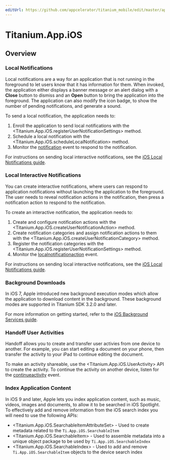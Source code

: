 ```yaml
---
editUrl: https://github.com/appcelerator/titanium_mobile/edit/master/apidoc/Titanium/App/iOS/iOS.yml
---
```

# Titanium.App.iOS

<TypeHeader/>

## Overview

### Local Notifications

Local notifications are a way for an application that is not running in the foreground to let
users know that it has information for them. When invoked, the application either displays a
banner message or an alert dialog with a **Close** button to dismiss and an **Open** button to bring the application
into the foreground. The application can also modify the icon badge, to show the
number of pending notifications, and generate a sound.

To send a local notification, the application needs to:

  1. Enroll the application to send local notifications with the
     <Titanium.App.iOS.registerUserNotificationSettings> method.
  2. Schedule a local notification with the <Titanium.App.iOS.scheduleLocalNotification> method.
  3. Monitor the [notification](Titanium.App.iOS.notification) event to respond to the
     notification.

For instructions on sending local interactive notifications, see the
[iOS Local Notifications guide](https://titaniumsdk.com/guide/Titanium_SDK/Titanium_SDK_How-tos/Notification_Services/iOS_Local_Notifications.html).

### Local Interactive Notifications

You can create interactive notifications, where users can respond to application notifications
without launching the application to the foreground. The user needs to reveal notification
actions in the notification, then press a notification action to respond to the notification.

To create an interactive notification, the application needs to:

  1. Create and configure notification actions with the
     <Titanium.App.iOS.createUserNotificationAction> method.
  2. Create notification categories and assign notification actions to them
     with the <Titanium.App.iOS.createUserNotificationCategory> method.
  3. Register the notification categories with the
     <Titanium.App.iOS.registerUserNotificationSettings> method.
  4. Monitor the [localnotificationaction](Titanium.App.iOS.localnotificationaction) event.

For instructions on sending local interactive notifications, see the
[iOS Local Notifications guide](https://titaniumsdk.com/guide/Titanium_SDK/Titanium_SDK_How-tos/Notification_Services/iOS_Local_Notifications.html).

### Background Downloads

In iOS 7, Apple introduced new background execution modes which allow the application to download
content in the background. These background modes are supported in Titanium SDK 3.2.0 and later.

For more information on getting started, refer to the
[iOS Background Services guide](https://titaniumsdk.com/guide/Titanium_SDK/Titanium_SDK_How-tos/Platform_API_Deep_Dives/iOS_API_Deep_Dives/iOS_Background_Services.html).

### Handoff User Activities

Handoff allows you to create and transfer user activies from one device to another. For example, you can start editing
a document on your phone, then transfer the activity to your iPad to continue editing the document.

To make an activity shareable, use the <Titanium.App.iOS.UserActivity> API to create the activity.
To continue the activity on another device, listen for the
[continueactivity](Titanium.App.iOS.continueactivity) event.

### Index Application Content

In iOS 9 and later, Apple lets you index application content, such as music, videos, images and documents, to allow it
to be searched in iOS Spotlight. To effectively add and remove information from the iOS search index
you will need to use the following APIs:

* <Titanium.App.iOS.SearchableItemAttributeSet> - Used to create metadata related to the `Ti.App.iOS.SearchableItem`
* <Titanium.App.iOS.SearchableItem> - Used to assemble metadata into a unique object package to be used by `Ti.App.iOS.SearchableIndex`
* <Titanium.App.iOS.SearchableIndex> - Used to add and remove `Ti.App.iOS.SearchableItem` objects to the device search index

<ApiDocs/>
